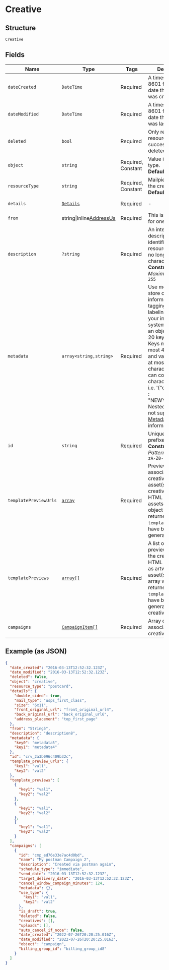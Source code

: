 
# Creative

## Structure

`Creative`

## Fields

| Name | Type | Tags | Description | Getter | Setter |
|  --- | --- | --- | --- | --- | --- |
| `dateCreated` | `DateTime` | Required | A timestamp in ISO 8601 format of the date the resource was created. | getDateCreated(): \DateTime | setDateCreated(\DateTime dateCreated): void |
| `dateModified` | `DateTime` | Required | A timestamp in ISO 8601 format of the date the resource was last modified. | getDateModified(): \DateTime | setDateModified(\DateTime dateModified): void |
| `deleted` | `bool` | Required | Only returned if the resource has been successfully deleted. | getDeleted(): bool | setDeleted(bool deleted): void |
| `object` | `string` | Required, Constant | Value is resource type.<br>**Default**: `'creative'` | getObject(): string | setObject(string object): void |
| `resourceType` | `string` | Required, Constant | Mailpiece type for the creative<br>**Default**: `'postcard'` | getResourceType(): string | setResourceType(string resourceType): void |
| `details` | [`Details`](../../doc/models/details.md) | Required | - | getDetails(): Details | setDetails(Details details): void |
| `from` | string\|Inline[AddressUs](../../doc/models/address-us.md) | Required | This is a container for one-of cases. | getFrom(): | setFrom( from): void |
| `description` | `?string` | Required | An internal description that identifies this resource. Must be no longer than 255 characters.<br>**Constraints**: *Maximum Length*: `255` | getDescription(): ?string | setDescription(?string description): void |
| `metadata` | `array<string,string>` | Required | Use metadata to store custom information for tagging and labeling back to your internal systems. Must be an object with up to 20 key-value pairs. Keys must be at most 40 characters and values must be at most 500 characters. Neither can contain the characters `"` and `\`. i.e. '{"customer_id" : "NEWYORK2015"}' Nested objects are not supported.  See [Metadata](#section/Metadata) for more information. | getMetadata(): array | setMetadata(array metadata): void |
| `id` | `string` | Required | Unique identifier prefixed with `crv_`.<br>**Constraints**: *Pattern*: `^crv_[a-zA-Z0-9]+$` | getId(): string | setId(string id): void |
| `templatePreviewUrls` | [`array`](../../doc/models/object-enum.md) | Required | Preview URLs associated with a creative's artwork asset(s) if the creative uses HTML templates as assets. An empty object will be returned if no `template_preview`s have been generated. | getTemplatePreviewUrls(): array | setTemplatePreviewUrls(array templatePreviewUrls): void |
| `templatePreviews` | [`array[]`](../../doc/models/object-enum.md) | Required | A list of template preview objects if the creative uses HTML template(s) as artwork asset(s). An empty array will be returned if no `template_preview`s have been generated for the creative. | getTemplatePreviews(): array | setTemplatePreviews(array templatePreviews): void |
| `campaigns` | [`CampaignItem[]`](../../doc/models/campaign-item.md) | Required | Array of campaigns associated with the creative ID | getCampaigns(): array | setCampaigns(array campaigns): void |

## Example (as JSON)

```json
{
  "date_created": "2016-03-13T12:52:32.123Z",
  "date_modified": "2016-03-13T12:52:32.123Z",
  "deleted": false,
  "object": "creative",
  "resource_type": "postcard",
  "details": {
    "double_sided": true,
    "mail_type": "usps_first_class",
    "size": "6x11",
    "front_original_url": "front_original_url4",
    "back_original_url": "back_original_url6",
    "address_placement": "top_first_page"
  },
  "from": "String5",
  "description": "description8",
  "metadata": {
    "key0": "metadata5",
    "key1": "metadata4"
  },
  "id": "crv_2a3b096c409b32c",
  "template_preview_urls": {
    "key1": "val1",
    "key2": "val2"
  },
  "template_previews": [
    {
      "key1": "val1",
      "key2": "val2"
    },
    {
      "key1": "val1",
      "key2": "val2"
    },
    {
      "key1": "val1",
      "key2": "val2"
    }
  ],
  "campaigns": [
    {
      "id": "cmp_ed76e33e7ac4d0bd",
      "name": "My postman Campaign 2",
      "description": "Created via postman again",
      "schedule_type": "immediate",
      "send_date": "2016-03-13T12:52:32.123Z",
      "target_delivery_date": "2016-03-13T12:52:32.123Z",
      "cancel_window_campaign_minutes": 124,
      "metadata": {},
      "use_type": {
        "key1": "val1",
        "key2": "val2"
      },
      "is_draft": true,
      "deleted": false,
      "creatives": [],
      "uploads": [],
      "auto_cancel_if_ncoa": false,
      "date_created": "2022-07-26T20:20:25.016Z",
      "date_modified": "2022-07-26T20:20:25.016Z",
      "object": "campaign",
      "billing_group_id": "billing_group_id8"
    }
  ]
}
```

